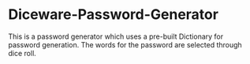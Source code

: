# Diceware-Password-Generator

This is a password generator which uses a pre-built Dictionary for password generation.
The words for the password are selected through dice roll.
